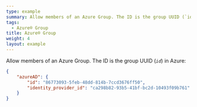 ```yaml
---
type: example
summary: Allow members of an Azure Group. The ID is the group UUID (`id`) in Azure.
tags:
  - Azure® Group
title: Azure® Group
weight: 4
layout: example
---
```


Allow members of an Azure Group. The ID is the group UUID (_`id`_) in Azure:

```json
{
	"azureAD": {
		"id": "86773093-5feb-48dd-814b-7ccd3676ff50",
		"identity_provider_id": "ca298b82-93b5-41bf-bc2d-10493f09b761"
	}
}
```
